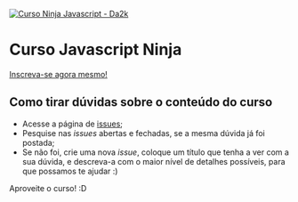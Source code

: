 [![Curso Ninja Javascript - Da2k](https://cloud.githubusercontent.com/assets/487669/6239059/58b94ab0-b6e7-11e4-8e5d-a5f2740870fd.png)](http://www.eventick.com.br/curso-javascript-ninja)

# Curso Javascript Ninja

[Inscreva-se agora mesmo!](http://www.eventick.com.br/curso-javascript-ninja)

## Como tirar dúvidas sobre o conteúdo do curso

- Acesse a página de [issues](https://github.com/da2k/curso-javascript-ninja/issues);
- Pesquise nas _issues_ abertas e fechadas, se a mesma dúvida já foi postada;
- Se não foi, crie uma nova _issue_, coloque um título que tenha a ver com a sua dúvida, e descreva-a com o maior nível de detalhes possíveis, para que possamos te ajudar :)


Aproveite o curso! :D

